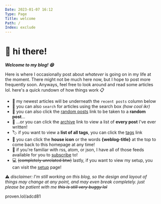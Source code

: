 ```yaml
---
Date: 2023-01-07 16:12
Type: Page
Title: welcome
Path: /
Index: exclude
---
```


<h1>👋 hi there!</h1>

***Welcome to my blog! 😄***

Here is where I occasionally post about _whatever_ is going on in my life at the moment. There might not be much here now, but I hope to post more frequently soon. Anyways, feel free to look around and read some articles lol. here's a quick rundown of how things work 📋

- 🎉 my newest articles will be underneath the `recent posts` column below
- 🔎 you can also `search` for articles using the search box *(how cool ikr)*
- 🎲 you can also click the [random posts](/random) link to be taken to a **random post**...
- 🔢 ...or you can click the [archive](/archive) link to view a list of **every post** I've ever written!
- 🏷️ if you want to view a **list of all tags**, you can click the [tags](/tags) link
- 🏡 you can click the <i class="fa-solid fa-house fa-sm"></i> **house icon** or the words **{weblog-title}** at the top to come back to this homepage at any time!
- 📰 if you're familiar with rss, atom, or json, I have all of those feeds available for you to [subscribe](/subscribe) to!
- 💻 ~~(completely unrelated btw)~~ lastly, if you want to view my setup, you can visit the [setup](/my-setup) page!

⚠️ *disclaimer: I'm still working on this blog, so the design and layout of things may change at any point, and may even break completely. just please be patient with me ~~this is still very buggy lol~~*

proven.lol/adcd81